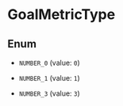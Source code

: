 

# GoalMetricType

## Enum


* `NUMBER_0` (value: `0`)

* `NUMBER_1` (value: `1`)

* `NUMBER_3` (value: `3`)



